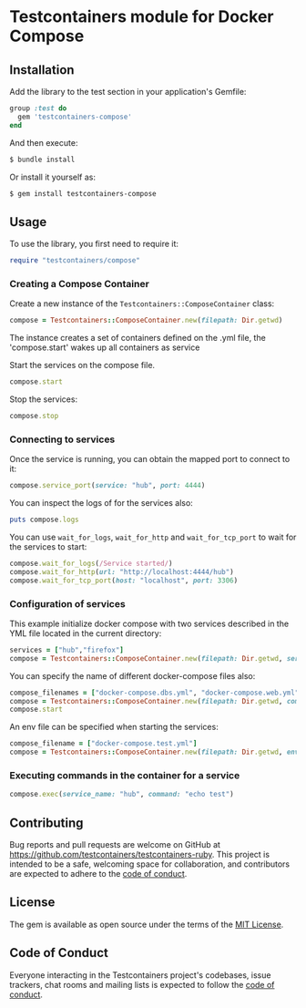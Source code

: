 # Testcontainers module for Docker Compose

## Installation

Add the library to the test section in your application's Gemfile:

```ruby
group :test do
  gem 'testcontainers-compose'
end
```

And then execute:

```bash
$ bundle install
```

Or install it yourself as:

```bash
$ gem install testcontainers-compose
```

## Usage
To use the library, you first need to require it:

```ruby
require "testcontainers/compose"
```

### Creating a Compose Container
Create a new instance of the `Testcontainers::ComposeContainer` class:

``` ruby
compose = Testcontainers::ComposeContainer.new(filepath: Dir.getwd)
```

The instance creates a set of containers defined on the .yml file, the 'compose.start' wakes up all containers as service

Start the services on the compose file.

```ruby
compose.start
```

Stop the services:

```ruby
compose.stop
```

### Connecting to services

Once the service is running, you can obtain the mapped port to connect to it:

```ruby
compose.service_port(service: "hub", port: 4444)
```

You can inspect the logs of for the services also:

```ruby
puts compose.logs
```

You can use `wait_for_logs`, `wait_for_http` and `wait_for_tcp_port` to wait for the services to start:

```ruby
compose.wait_for_logs(/Service started/)
compose.wait_for_http(url: "http://localhost:4444/hub")
compose.wait_for_tcp_port(host: "localhost", port: 3306)
```

### Configuration of services

This example initialize docker compose with two services described in the YML file located in the current directory:

```ruby
services = ["hub","firefox"]
compose = Testcontainers::ComposeContainer.new(filepath: Dir.getwd, services: services)
```

You can specify the name of different docker-compose files also:

```ruby
compose_filenames = ["docker-compose.dbs.yml", "docker-compose.web.yml"]
compose = Testcontainers::ComposeContainer.new(filepath: Dir.getwd, compose_filenames: compose_filenames)
compose.start
```

An env file can be specified when starting the services:

```ruby
compose_filename = ["docker-compose.test.yml"]
compose = Testcontainers::ComposeContainer.new(filepath: Dir.getwd, env_file: ".env.test")
```

### Executing commands in the container for a service

```ruby
compose.exec(service_name: "hub", command: "echo test")
```


## Contributing

Bug reports and pull requests are welcome on GitHub at https://github.com/testcontainers/testcontainers-ruby. This project is intended to be a safe, welcoming space for collaboration, and contributors are expected to adhere to the [code of conduct](https://github.com/testcontainers/testcontainers-ruby/blob/main/CODE_OF_CONDUCT.md).

## License

The gem is available as open source under the terms of the [MIT License](https://opensource.org/licenses/MIT).


## Code of Conduct

Everyone interacting in the Testcontainers project's codebases, issue trackers, chat rooms and mailing lists is expected to follow the [code of conduct](https://github.com/testcontainers/testcontainers-ruby/blob/main/CODE_OF_CONDUCT.md).
